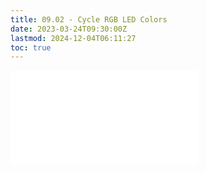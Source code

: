 ```yaml
---
title: 09.02 - Cycle RGB LED Colors
date: 2023-03-24T09:30:00Z
lastmod: 2024-12-04T06:11:27
toc: true
---
```


![Link to included file content](../../../../arduino/cycle-rgb-led-colors.md)
